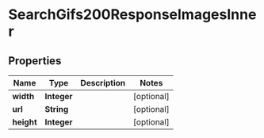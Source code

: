 

# SearchGifs200ResponseImagesInner


## Properties

| Name | Type | Description | Notes |
|------------ | ------------- | ------------- | -------------|
|**width** | **Integer** |  |  [optional] |
|**url** | **String** |  |  [optional] |
|**height** | **Integer** |  |  [optional] |



